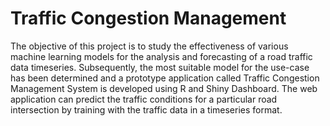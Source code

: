 # Traffic Congestion Management
The objective of this project is to study the effectiveness of various machine learning models for the analysis and forecasting of a road traffic data timeseries. Subsequently, the most suitable model for the use-case has been determined and a prototype application called Traffic Congestion Management System is developed using R and Shiny Dashboard. The web application can predict the traffic conditions for a particular road intersection by training with the traffic data in a timeseries format.
